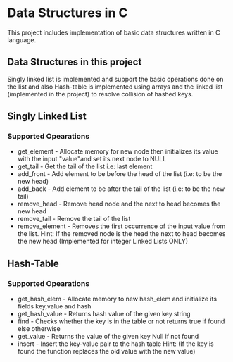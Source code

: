 # Data Structures in C

This project includes implementation of basic data structures written in C language. 

## Data Structures in this project

Singly linked list is implemented and support the basic operations done on the list and also Hash-table is implemented using arrays and the linked list (implemented in the project) to resolve collision of hashed keys.

## Singly Linked List

### Supported Opearations

* get_element - Allocate memory for new node then initializes its value with the input "value"and set its next node to NULL
* get_tail - Get the tail of the list i.e: last element
* add_front - Add element to be before the head of the list (i.e: to be the new head)
* add_back - Add element to be after the tail of the list (i.e: to be the new tail)
* remove_head - Remove head node and the next to head becomes the new head
* remove_tail - Remove the tail of the list
* remove_element - Removes the first occurrence of the input value from the list. Hint: If the removed node is the head the next to head becomes the new head (Implemented for integer Linked Lists ONLY)


## Hash-Table

### Supported Opearations

* get_hash_elem - Allocate memory to new hash_elem and initialize its fields key,value and hash
* get_hash_value - Returns hash value of the given key string
* find - Checks whether the key is in the table or not returns true if found else otherwise
* get_value - Returns the value of the given key Null if not found
* insert - Insert the key-value pair to the hash table Hint: (If the key is found the function replaces the old value with the new value)



